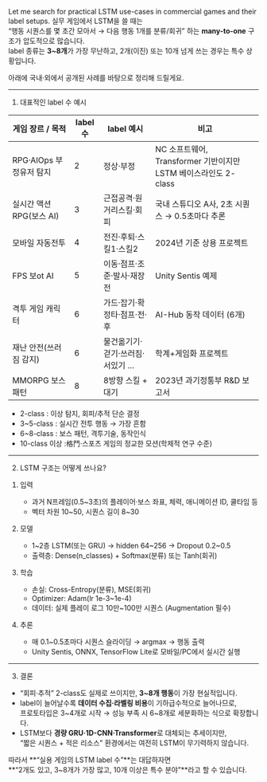 Let me search for practical LSTM use-cases in commercial games and their label setups.
실무 게임에서 LSTM을 쓸 때는  
“행동 시퀀스를 몇 초간 모아서 → 다음 행동 1개를 분류/회귀” 하는 **many-to-one** 구조가 압도적으로 많습니다.  
label 종류는 **3~8개**가 가장 무난하고, 2개(이진) 또는 10개 넘게 쓰는 경우는 특수 상황입니다.

아래에 국내·외에서 공개된 사례를 바탕으로 정리해 드릴게요.

------------------------------------------------
1. 대표적인 label 수 예시

| 게임 장르 / 목적 | label 수 | label 예시 | 비고 |
|---|---|---|---|
| RPG·AIOps 부정유저 탐지 | 2 | 정상·부정 | NC 소프트웨어, Transformer 기반이지만 LSTM 베이스라인도 2-class |
| 실시간 액션 RPG(보스 AI) | 3 | 근접공격·원거리스킬·회피 | 국내 스튜디오 A사, 2초 시퀀스 → 0.5초마다 추론 |
| 모바일 자동전투 | 4 | 전진·후퇴·스킬1·스킬2 | 2024년 기준 상용 프로젝트 |
| FPS 보ot AI | 5 | 이동·점프·조준·발사·재장전 | Unity Sentis 예제 |
| 격투 게임 캐릭터 | 6 | 가드·잡기·확정타·점프·전·후 | AI-Hub 동작 데이터 (6개) |
| 재난 안전(쓰러짐 감지) | 6 | 물건옮기기·걷기·쓰러짐·서있기 … | 학계+게임화 프로젝트 |
| MMORPG 보스 패턴 | 8 | 8방향 스킬 + 대기 | 2023년 과기정통부 R&D 보고서 |

- 2-class : 이상 탐지, 회피/추적 단순 결정  
- 3~5-class : 실시간 전투 행동 → 가장 흔함  
- 6~8-class : 보스 패턴, 격투기술, 동작인식  
- 10-class 이상 :格鬥·스포츠 게임의 정교한 모션(학제적 연구 수준)

------------------------------------------------
2. LSTM 구조는 어떻게 쓰나요?

1) 입력  
   - 과거 N프레임(0.5~3초)의 플레이어·보스 좌표, 체력, 애니메이션 ID, 쿨타임 등  
   - 벡터 차원 10~50, 시퀀스 길이 8~30

2) 모델  
   - 1~2층 LSTM(또는 GRU) → hidden 64~256 → Dropout 0.2~0.5  
   - 출력층: Dense(n_classes) + Softmax(분류) 또는 Tanh(회귀)

3) 학습  
   - 손실: Cross-Entropy(분류), MSE(회귀)  
   - Optimizer: Adam(lr 1e-3~1e-4)  
   - 데이터: 실제 플레이 로그 10만~100만 시퀀스 (Augmentation 필수)

4) 추론  
   - 매 0.1~0.5초마다 시퀀스 슬라이딩 → argmax → 행동 출력  
   - Unity Sentis, ONNX, TensorFlow Lite로 모바일/PC에서 실시간 실행

------------------------------------------------
3. 결론

- “회피·추적” 2-class도 실제로 쓰이지만, **3~8개 행동**이 가장 현실적입니다.  
- label이 늘어날수록 **데이터 수집·라벨링 비용**이 기하급수적으로 늘어나므로,  
  프로토타입은 3~4개로 시작 → 성능 부족 시 6~8개로 세분화하는 식으로 확장합니다.  
- LSTM보다 **경량 GRU·1D-CNN·Transformer**로 대체되는 추세이지만,  
  “짧은 시퀀스 + 적은 리소스” 환경에서는 여전히 LSTM이 무기력하지 않습니다.

따라서 **“실용 게임의 LSTM label 수”**는 대답하자면  
**“2개도 있고, 3~8개가 가장 많고, 10개 이상은 특수 분야”**라고 할 수 있습니다.
